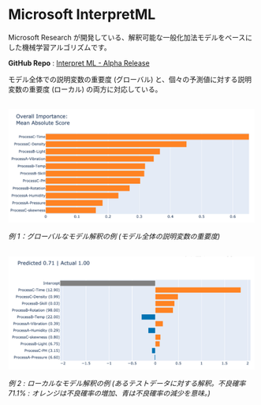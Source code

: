 # Microsoft InterpretML

Microsoft Research が開発している、解釈可能な一般化加法モデルをベースにした機械学習アルゴリズムです。

**GitHub Repo** : [Interpret ML - Alpha Release](https://github.com/microsoft/interpret)

モデル全体での説明変数の重要度 (グローバル) と、個々の予測値に対する説明変数の重要度 (ローカル) の両方に対応している。

<br/>

<img src="docs/images/interpret-global-factory.png" width=500>  

*例 1：グローバルなモデル解釈の例 (モデル全体の説明変数の重要度)*
<br/><br/>



<img src="docs/images/interpret-local-factory.png" width=500>

*例 2 : ローカルなモデル解釈の例 (あるテストデータに対する解釈。不良確率 71.1% : オレンジは不良確率の増加、青は不良確率の減少を意味。)*
